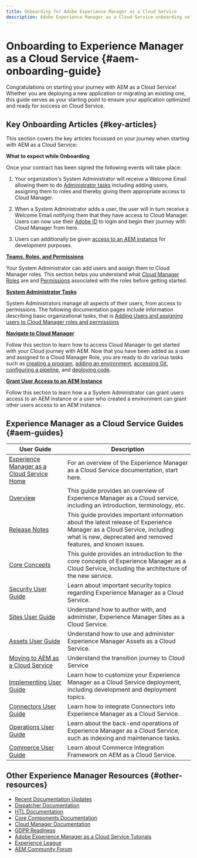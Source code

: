 ```yaml
---
title: Onboarding for Adobe Experience Manager as a Cloud Service
description: Adobe Experience Manager as a Cloud Service onboarding self-help resources and documentation links
---
```


# Onboarding to Experience Manager as a Cloud Service {#aem-onboarding-guide}

Congratulations on starting your journey with AEM as a Cloud Service! Whether you are deploying a new application or migrating an existing one, this guide serves as your starting point to ensure your application optimized and ready for success on Cloud Service.

## Key Onboarding Articles {#key-articles}

This section covers the key articles focussed on your journey when starting with AEM as a Cloud Service:

**What to expect while Onboarding**

Once your contract has been signed the following events will take place:

1. Your organization's System Administrator will receive a Welcome Email allowing them to do [Administrator tasks](/help/onboarding/what-is-required/add-users-assign-cm-roles.md) including adding users, assigning them to roles and thereby giving them appropriate access to Cloud Manager.

1. When a System Administrator adds a user, the user will in turn receive a Welcome Email notifying them that they have access to Cloud Manager. Users can now use their [Adobe ID](/help/onboarding/what-is-required/get-your-adobe-id.md) to login and begin their journey with Cloud Manager from here.

1. Users can additionally be given [access to an AEM instance](/help/onboarding/what-is-required/accessing-aem-instance.md) for development purposes.

**[Teams, Roles, and Permissions](/help/onboarding/what-is-required/user-roles-permissions.md)**

Your System Administrator can add users and assign them to Cloud Manager roles. This section helps you understand what [Cloud Manager Roles](/help/onboarding/what-is-required/user-roles-permissions.md#user-roles) are and [Permissions](/help/onboarding/what-is-required/user-roles-permissions.md#permissions) associated with the roles before getting started.

**[System Administrator Tasks](/help/onboarding/what-is-required/add-users-assign-cm-roles.md)**

System Administrators manage all aspects of their users, from access to permissions. The following documentation pages include information describing basic organizational tasks, that is [Adding Users and assigning users to Cloud Manager roles and permissions](/help/onboarding/what-is-required/add-users-assign-cm-roles.md)

**[Navigate to Cloud Manager](/help/onboarding/what-is-required/navigate-to-cloud-manager.md)**

Follow this section to learn how to access Cloud Manager to get started with your Cloud journey with AEM. Now that you have been added as a user and assigned to a Cloud Manager Role, you are ready to do various tasks such as [creating a program](/help/onboarding/getting-access-to-aem-in-cloud/understand-program-types.md), [adding an environment](/help/implementing/cloud-manager/manage-environments.md), [accessing Git](/help/implementing/cloud-manager/accessing-git.md), [configuring a pipeline](/help/implementing/cloud-manager/configure-pipeline.md), and [deploying code](/help/implementing/cloud-manager/deploy-code.md).

**[Grant User Access to an AEM Instance](/help/onboarding/what-is-required/accessing-aem-instance.md)**

Follow this section to learn how a a System Administrator can grant users access to an AEM instance or a user who created a environment can grant other users access to an AEM instance.

## Experience Manager as a Cloud Service Guides {#aem-guides}

|User Guide|Description|
|---|---|
|[Experience Manager as a Cloud Service Home](/help/landing/home.md)|For an overview of the Experience Manager as a Cloud Service documentation, start here.|
|[Overview](/help/overview/home.md)|This guide provides an overview of Experience Manager as a Cloud service, including an introduction, terminology, etc.|
|[Release Notes](/help/release-notes/home.md)|This guide provides important information about the latest release of Experience Manager as a Cloud Service, including what is new, deprecated and removed features, and known issues.|
|[Core Concepts](/help/core-concepts/home.md)|This guide provides an introduction to the core concepts of Experience Manager as a Cloud Service, including the architecture of the new service.|
|[Security User Guide](/help/security/home.md)|Learn about important security topics regarding Experience Manager as a Cloud Service.|
|[Sites User Guide](/help/sites-cloud/home.md)|Understand how to author with, and administer, Experience Manager Sites as a Cloud Service.|
|[Assets User Guide](/help/assets/home.md)|Understand how to use and administer Experience Manager Assets as a Cloud Service.|
|[Moving to AEM as a Cloud Service](/help/move-to-cloud-service/home.md)|Understand the transition journey to Cloud Service|
|[Implementing User Guide](/help/implementing/home.md)|Learn how to customize your Experience Manager as a Cloud Service deployment, including development and deployment topics.|
|[Connectors User Guide](/help/connectors/home.md)|Learn how to integrate Connectors into Experience Manager as a Cloud Service.|
|[Operations User Guide](/help/operations/home.md)|Learn about the back-end operations of Experience Manager as a Cloud Service, such as indexing and maintenance tasks.|
|[Commerce User Guide](/help/commerce-cloud/home.md)|Learn about Commerce Integration Framework on AEM as a Cloud Service.|

## Other Experience Manager Resources {#other-resources}

* [Recent Documentation Updates](https://helpx.adobe.com/experience-manager/documentation-updates.html#AEMasaCloudService) 
* [Dispatcher Documentation](/help/implementing/dispatcher/overview.md)
* [HTL Documentation](https://docs.adobe.com/content/help/en/experience-manager-htl/using/overview.html)
* [Core Components Documentation](https://docs.adobe.com/content/help/en/experience-manager-core-components/using/introduction.html)
* [Cloud Manager Documentation](https://docs.adobe.com/content/help/en/experience-manager-cloud-service/onboarding/getting-access/cloud-service-programs/first-time-login.html)
* [GDPR Readiness](/help/onboarding/data-privacy-and-protection-readiness/aem-readiness.md)
* [Adobe Experience Manager as a Cloud Service Tutorials](https://docs.adobe.com/content/help/en/experience-manager-learn/cloud-service/overview.html)
* [Experience League](https://guided.adobe.com/?promoid=K42KVXHD&mv=other#solutions/experience-manager)
* [AEM Community Forum](https://forums.adobe.com/community/experience-cloud/marketing-cloud/experience-manager)
